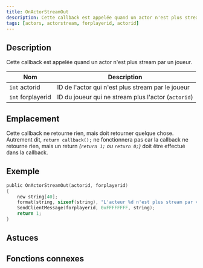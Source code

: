 ```yaml
---
title: OnActorStreamOut
description: Cette callback est appelée quand un actor n'est plus stream par un joueur.
tags: [actors, actorstream, forplayerid, actorid]
---
```


<VersionWarn name='callback' version='SA-MP 0.3.7' />

## Description

Cette callback est appelée quand un actor n'est plus stream par un joueur.

| Nom               | Description                                                   |
| -----------       | ------------------------------------------------------------- |
| `int` actorid     | ID de l'actor qui n'est plus stream par le joueur             |
| `int` forplayerid | ID du joueur qui ne stream plus l'actor (`actorid`)           |


## Emplacement

Cette callback ne retourne rien, mais doit retourner quelque chose. Autrement dit, `return callback();` ne fonctionnera pas car la callback ne retourne rien, mais un return _(`return 1;` ou `return 0;`)_ doit être effectué dans la callback.

## Exemple

```c
public OnActorStreamOut(actorid, forplayerid)
{
    new string[40];
    format(string, sizeof(string), "L'acteur %d n'est plus stream par vous.", actorid);
    SendClientMessage(forplayerid, 0xFFFFFFFF, string);
    return 1;
}
```

## Astuces

<TipNPCCallbacks />

## Fonctions connexes
